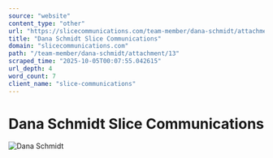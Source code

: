 ```yaml
---
source: "website"
content_type: "other"
url: "https://slicecommunications.com/team-member/dana-schmidt/attachment/13"
title: "Dana Schmidt Slice Communications"
domain: "slicecommunications.com"
path: "/team-member/dana-schmidt/attachment/13"
scraped_time: "2025-10-05T00:07:55.042615"
url_depth: 4
word_count: 7
client_name: "slice-communications"
---
```


# Dana Schmidt Slice Communications

![Dana Schmidt](https://slicecommunications.com/wp-content/uploads/2020/01/13-300x300.png)